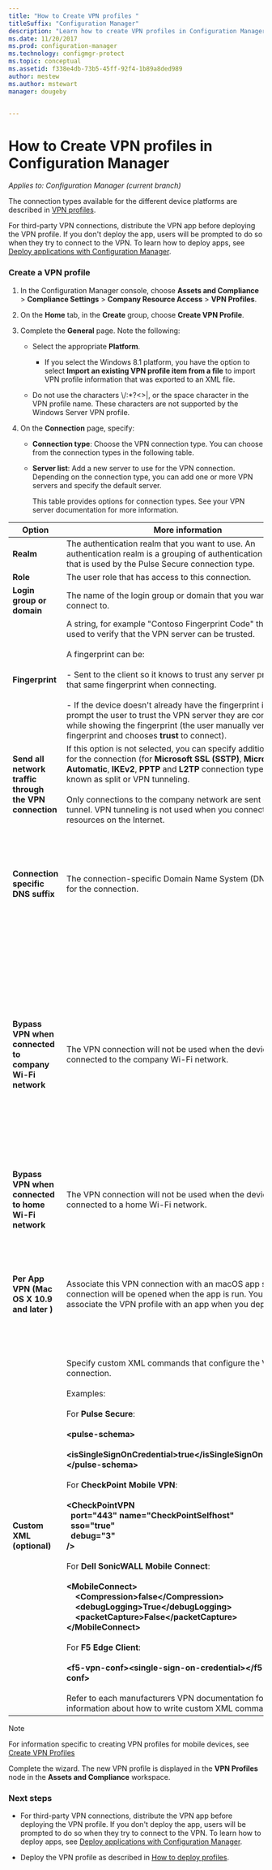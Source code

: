 ```yaml
---
title: "How to Create VPN profiles "
titleSuffix: "Configuration Manager"
description: "Learn how to create VPN profiles in Configuration Manager."
ms.date: 11/20/2017
ms.prod: configuration-manager
ms.technology: configmgr-protect
ms.topic: conceptual
ms.assetid: f338e4db-73b5-45ff-92f4-1b89a8ded989
author: mestew
ms.author: mstewart
manager: dougeby


---
```

# How to Create VPN profiles in Configuration Manager

*Applies to: Configuration Manager (current branch)*

The connection types available for the different device platforms are described in [VPN profiles](../../protect/deploy-use/vpn-profiles.md).  

For third-party VPN connections, distribute the VPN app before deploying the VPN profile. If you don't deploy the app, users will be prompted to do so when they try to connect to the VPN. To learn how to deploy apps, see [Deploy applications with Configuration Manager](../../apps/deploy-use/deploy-applications.md).

### Create a VPN profile   

1. In the Configuration Manager console, choose **Assets and Compliance** > **Compliance Settings** > **Company Resource Access** > **VPN Profiles**.  

2. On the **Home** tab, in the **Create** group, choose **Create VPN Profile**.  


3. Complete the **General** page. Note the following:  

   - Select the appropriate **Platform**.

      - If you select the Windows 8.1 platform, you have the option to select **Import an existing VPN profile item from a file** to import VPN profile information that was exported to an XML file.

   - Do not use the characters \\/:*?&lt;>&#124;, or the space character in the VPN profile name. These characters are not supported by the Windows Server VPN profile.  


4. On the **Connection** page, specify:  

   - **Connection type**: Choose the VPN connection type. You can choose from the connection types in the following table.  

   - **Server list**: Add a new server to use for the VPN connection. Depending on the connection type, you can add one or more VPN servers and specify the default server.  

     This table provides options for connection types. See your VPN server documentation for more information.

| &nbsp;&nbsp;Option&nbsp;&nbsp; | More information | &nbsp;&nbsp;Connection&nbsp;type&nbsp;&nbsp; |  
|----------------|----------------------|---------------------|  
|**Realm**     |The authentication realm that you want to use. An authentication realm is a grouping of authentication resources that is used by the Pulse Secure connection type.|Pulse Secure|    
|**Role**        |The user role that has access to this connection. |Pulse Secure|  
|**Login group or domain** |The name of the login group or domain that you want to connect to.|Dell SonicWALL Mobile Connect|  
|**Fingerprint**  |A string, for example "Contoso Fingerprint Code" that will be used to verify that the VPN server can be trusted.<br /><br /> A fingerprint can be:<br /><br /> - Sent to the client so it knows to trust any server presenting that same fingerprint when connecting.<br /><br /> - If the device doesn't already have the fingerprint it will prompt the user to trust the VPN server they are connecting to while showing the fingerprint (the user manually verifies the fingerprint and chooses **trust** to connect).|Check Point Mobile VPN|  
|**Send all network traffic through the VPN connection** |If this option is not selected, you can specify additional routes for the connection (for **Microsoft SSL (SSTP)**, **Microsoft Automatic**, **IKEv2**, **PPTP** and **L2TP** connection types), which is known as split or VPN tunneling.<br /><br /> Only connections to the company network are sent over a VPN tunnel. VPN tunneling is not used when you connect to resources on the Internet. |All|  
|**Connection specific DNS suffix** |The connection-specific Domain Name System (DNS) suffix for the connection.|- Microsoft SSL (SSTP)<br /><br /> - Microsoft Automatic<br /><br /> - IKEv2<br /><br /> - PPTP<br /><br /> - L2TP|  
|**Bypass VPN when connected to company Wi-Fi network**  |The VPN connection will not be used when the device is connected to the company Wi-Fi network.|- Cisco AnyConnect<br /><br /> - Pulse Secure<br /><br /> - F5 Edge Client<br /><br /> - Dell SonicWALL Mobile Connect<br /><br /> - Check Point Mobile VPN<br /><br /> - Microsoft SSL (SSTP)<br /><br /> - Microsoft Automatic<br /><br /> - IKEv2<br /><br /> - L2TP|  
|**Bypass VPN when connected to home Wi-Fi network**  |The VPN connection will not be used when the device is connected to a home Wi-Fi network.|All|  
|**Per App VPN (Mac OS X 10.9 and later )** |Associate this VPN connection with an macOS app so that the connection will be opened when the app is run. You can associate the VPN profile with an app when you deploy it.|- Cisco AnyConnect<br /><br /> - Pulse Secure<br /><br /> - F5 Edge Client<br /><br /> - Dell SonicWALL Mobile Connect<br /><br /> - Check Point Mobile VPN|  
|**Custom XML (optional)** |Specify custom XML commands that configure the VPN connection.<br /><br /> Examples:<br /><br /> For **Pulse Secure**:<br /><br /> **&lt;pulse-schema><br /> &nbsp; &lt;isSingleSignOnCredential>true&lt;/isSingleSignOnCredential\><br />&lt;/pulse-schema>**<br /><br /> For **CheckPoint Mobile VPN**:<br /><br /> **&lt;CheckPointVPN <br /> &nbsp; port="443" name="CheckPointSelfhost" <br /> &nbsp; sso="true" <br /> &nbsp; debug="3"<br />/>**<br /><br /> For **Dell SonicWALL Mobile Connect**:<br /><br /> **&lt;MobileConnect\><br />&nbsp; &nbsp; &lt;Compression\>false&lt;/Compression\><br />&nbsp; &nbsp; &lt;debugLogging\>True&lt;/debugLogging\><br />&nbsp; &nbsp; &lt;packetCapture\>False&lt;/packetCapture\><br />&lt;/MobileConnect\>**<br /><br /> For **F5 Edge Client**:<br /><br /> **&lt;f5-vpn-conf>&lt;single-sign-on-credential>&lt;/f5-vpn-conf>**<br /><br /> Refer to each manufacturers VPN documentation for more information about how to write custom XML commands.|- Cisco AnyConnect<br /><br /> - Pulse Secure<br /><br /> - F5 Edge Client<br /><br /> - Dell SonicWALL Mobile Connect<br /><br /> - Check Point Mobile VPN|  

> [!NOTE]  
>  For information specific to creating VPN profiles for mobile devices, see [Create VPN Profiles](../../mdm/deploy-use/create-vpn-profiles.md)  

Complete the wizard. The new VPN profile is displayed in the **VPN Profiles** node in the **Assets and Compliance** workspace.

### Next steps

- For third-party VPN connections, distribute the VPN app before deploying the VPN profile. If you don't deploy the app, users will be prompted to do so when they try to connect to the VPN. To learn how to deploy apps, see [Deploy applications with Configuration Manager](../../apps/deploy-use/deploy-applications.md).

- Deploy the VPN profile as described in [How to deploy profiles](deploy-wifi-vpn-email-cert-profiles.md).  
